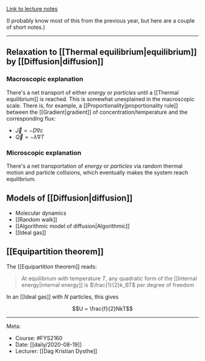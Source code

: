 [Link to lecture notes](https://www.uio.no/studier/emner/matnat/fys/FYS2160/h20/Lectures%20and%20assignments/Lecture2/Lecture_2_Fys2160_2020.pdf)

(I probably know most of this from the previous year, but here are a couple of short notes.)

***

## Relaxation to [[Thermal equilibrium|equilibrium]] by [[Diffusion|diffusion]]

### Macroscopic explanation

There's a net transport of either *energy* or *particles* until a [[Thermal equilibrium]] is reached. This is somewhat unexplained in the macroscopic scale. There is, for example, a [[Proportionality|proportionality rule]] between the [[Gradient|gradient]] of concentration/temperature and the corresponding flux:

- $\vec J =-D\nabla c$
- $\vec Q = -\lambda \nabla T$

### Microscopic explanation

There's a net transportation of *energy* or *particles* via random thermal motion and particle collisions, which eventually makes the system reach equilibrium. 

## Models of [[Diffusion|diffusion]]

- Molecular dynamics
- [[Random walk]]
- [[Algorithmic model of diffusion|Algorithmic]]
- [[Ideal gas]]

## [[Equipartition theorem]]

The [[Equipartition theorem]] reads:

> At equilibrium with temperature $T$, any quadratic form of the [[Internal energy|internal energy]] is $\frac{1}{2}k_BT$ per degree of freedom

In an [[Ideal gas]] with $N$ particles, this gives

$$U = \frac{f}{2}NkT$$

***

Meta:
- Course: #FYS2160
- Date: [[daily/2020-08-19]]
- Lecturer: [[Dag Kristian Dysthe]]